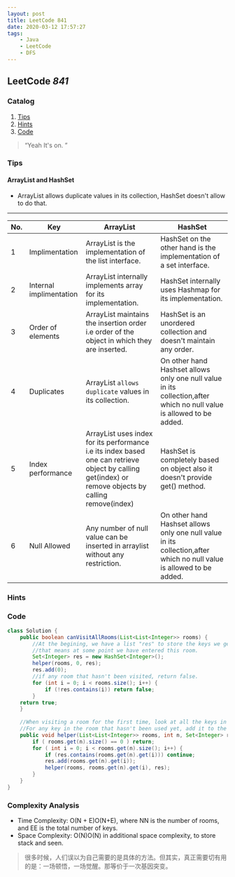 ```yaml
---
layout: post
title: LeetCode 841
date: 2020-03-12 17:57:27
tags: 
    - Java
    - LeetCode
    - DFS
---
```


## LeetCode *841*

### Catalog

1. [Tips](#Tips)
2. [Hints](#Hints)
3. [Code](#Code)

> “Yeah It's on. ”

### Tips
#### ArrayList and HashSet 
- ArrayList allows duplicate values in its collection, HashSet doesn't allow to do that.
---

|No.           |Key         | ArrayList      | HashSet     |
| ----| ----------- | --------------------- | --------------------- |
| 1   | Implimentation       | ArrayList is the implementation of the list interface.       | HashSet on the other hand is the implementation of a set interface.      |
| 2   | Internal implimentation        | ArrayList internally implements array for its implementation.      | HashSet internally uses Hashmap for its implementation.       |
| 3   | Order of elements        | ArrayList maintains the insertion order i.e order of the object in which they are inserted.       | HashSet is an unordered collection and doesn't maintain any order.       |
| 4   | Duplicates        | ArrayList `allows duplicate` values in its collection.      | On other hand Hashset allows only one null value in its collection,after which no null value is allowed to be added.      |
| 5   | Index performance        | ArrayList uses index for its performance i.e its index based one can retrieve object by calling get(index) or remove objects by calling remove(index)      | HashSet is completely based on object also it doesn't provide get() method.      |
| 6   | Null Allowed        | Any number of null value can be inserted in arraylist without any restriction.       | On other hand Hashset allows only one null value in its collection,after which no null value is allowed to be added.       |
### Hints


### Code
```java
class Solution {
    public boolean canVisitAllRooms(List<List<Integer>> rooms) {
        //At the begining, we have a list "res" to store the keys we get..
        //that means at some point we have entered this room.
        Set<Integer> res = new HashSet<Integer>();
        helper(rooms, 0, res);
        res.add(0);
        //if any room that hasn't been visited, return false.
        for (int i = 0; i < rooms.size(); i++) {
            if (!res.contains(i)) return false;
        }
    return true; 
    }
    
    //When visiting a room for the first time, look at all the keys in the room.
    //For any key in the room that hasn't been used yet, add it to the list "res"
    public void helper(List<List<Integer>> rooms, int n, Set<Integer> res) {
        if ( rooms.get(n).size() == 0 ) return;
        for ( int i = 0; i < rooms.get(n).size(); i++) {
            if (res.contains(rooms.get(n).get(i))) continue;
            res.add(rooms.get(n).get(i));
            helper(rooms, rooms.get(n).get(i), res);
        }        
    }
}
```
### Complexity Analysis
- Time Complexity: O(N + E)O(N+E), where NN is the number of rooms, and EE is the total number of keys.
- Space Complexity: O(N)O(N) in additional space complexity, to store stack and seen.

> 很多时候，人们误以为自己需要的是具体的方法。但其实，真正需要切有用的是：一场顿悟，一场觉醒。那等价于一次基因突变。
